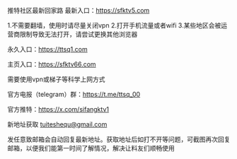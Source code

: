 推特社区最新回家路
最新入口：https://sfktv5.com

1.不需要翻墙，使用时请尽量关闭vpn
2.打开手机流量或者wifi
3.某些地区会被运营商限制导致无法打开，请尝试更换其他浏览器

永久入口：https://ttsq1.com

主页入口：https://sfktv66.com

需要使用vpn或梯子等科学上网方式

官方电报（telegram）群：https://t.me/ttsq_00

官方推特：https://x.com/sifangktv1

新地址获取
tuiteshequ@gmail.com

发任意致邮箱会自动回复最新地址。获取地址后如打不开等问题，可截图再次回复邮箱，以便我们能第一时间了解情况，解决让料友们顺畅使用
